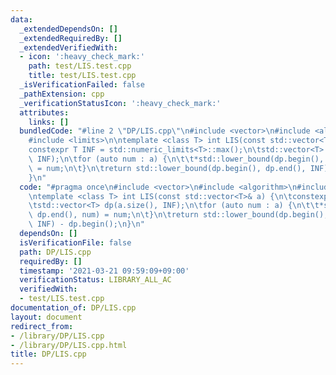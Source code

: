 ```yaml
---
data:
  _extendedDependsOn: []
  _extendedRequiredBy: []
  _extendedVerifiedWith:
  - icon: ':heavy_check_mark:'
    path: test/LIS.test.cpp
    title: test/LIS.test.cpp
  _isVerificationFailed: false
  _pathExtension: cpp
  _verificationStatusIcon: ':heavy_check_mark:'
  attributes:
    links: []
  bundledCode: "#line 2 \"DP/LIS.cpp\"\n#include <vector>\n#include <algorithm>\n\
    #include <limits>\n\ntemplate <class T> int LIS(const std::vector<T>& a) {\n\t\
    constexpr T INF = std::numeric_limits<T>::max();\n\tstd::vector<T> dp(a.size(),\
    \ INF);\n\tfor (auto num : a) {\n\t\t*std::lower_bound(dp.begin(), dp.end(), num)\
    \ = num;\n\t}\n\treturn std::lower_bound(dp.begin(), dp.end(), INF) - dp.begin();\n\
    }\n"
  code: "#pragma once\n#include <vector>\n#include <algorithm>\n#include <limits>\n\
    \ntemplate <class T> int LIS(const std::vector<T>& a) {\n\tconstexpr T INF = std::numeric_limits<T>::max();\n\
    \tstd::vector<T> dp(a.size(), INF);\n\tfor (auto num : a) {\n\t\t*std::lower_bound(dp.begin(),\
    \ dp.end(), num) = num;\n\t}\n\treturn std::lower_bound(dp.begin(), dp.end(),\
    \ INF) - dp.begin();\n}\n"
  dependsOn: []
  isVerificationFile: false
  path: DP/LIS.cpp
  requiredBy: []
  timestamp: '2021-03-21 09:59:09+09:00'
  verificationStatus: LIBRARY_ALL_AC
  verifiedWith:
  - test/LIS.test.cpp
documentation_of: DP/LIS.cpp
layout: document
redirect_from:
- /library/DP/LIS.cpp
- /library/DP/LIS.cpp.html
title: DP/LIS.cpp
---
```

